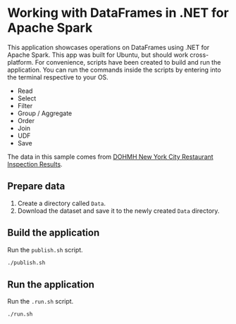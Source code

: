 # Working with DataFrames in .NET for Apache Spark

This application showcases operations on DataFrames using .NET for Apache Spark. This app was built for Ubuntu, but should work cross-platform. For convenience, scripts have been created to build and run the application. You can run the commands inside the scripts by entering into the terminal respective to your OS.

- Read
- Select
- Filter
- Group / Aggregate
- Order
- Join
- UDF
- Save

The data in this sample comes from [DOHMH New York City Restaurant Inspection Results](https://data.cityofnewyork.us/Health/DOHMH-New-York-City-Restaurant-Inspection-Results/43nn-pn8j). 

## Prepare data

1. Create a directory called `Data`.
1. Download the dataset and save it to the newly created `Data` directory.

## Build the application

Run the `publish.sh` script.

```bash
./publish.sh
```

## Run the application

Run the `.run.sh` script.

```bash
./run.sh
```
